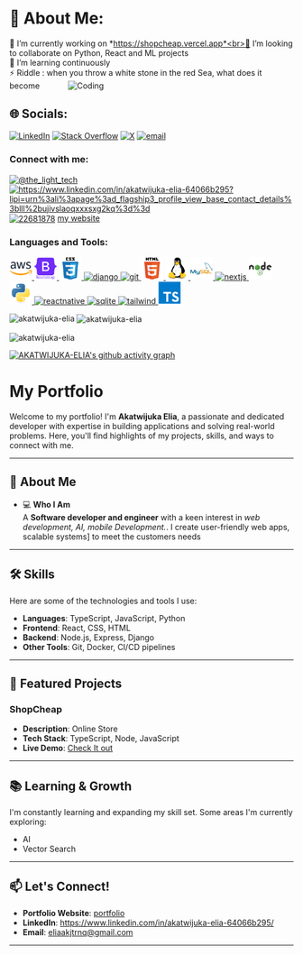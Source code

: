 
# 💫 About Me:
🔭 I’m currently working on *https://shopcheap.vercel.app*<br>👯 I’m looking to collaborate on Python, React and ML  projects <br>🌱 I’m learning continuously<br>⚡ Riddle : when you throw a white stone in the red Sea, what does it become 
<img align="right" alt="Coding" width="400" src="https://cdn.dribbble.com/users/1162077/screenshots/3848914/programmer.gif">
## 🌐 Socials:
[![LinkedIn](https://img.shields.io/badge/LinkedIn-%230077B5.svg?logo=linkedin&logoColor=white)](https://linkedin.com/in/akatwijuka-elia) [![Stack Overflow](https://img.shields.io/badge/-Stackoverflow-FE7A16?logo=stack-overflow&logoColor=white)](https://stackoverflow.com/users/22681878) [![X](https://img.shields.io/badge/X-black.svg?logo=X&logoColor=white)](https://x.com/@The_light_tech) [![email](https://img.shields.io/badge/Email-D14836?logo=gmail&logoColor=white)](mailto:eliaakjtrnq@gmail.com)





<h3 align="left">Connect with me:</h3>
<p align="left">
<a href="https://twitter.com/@the_light_tech" target="blank"><img align="center" src="https://raw.githubusercontent.com/rahuldkjain/github-profile-readme-generator/master/src/images/icons/Social/twitter.svg" alt="@the_light_tech" height="30" width="40" /></a>
<a href="https://linkedin.com/in/https://www.linkedin.com/in/akatwijuka-elia-64066b295?lipi=urn%3ali%3apage%3ad_flagship3_profile_view_base_contact_details%3blll%2bujivslaoqxxxsxg2kq%3d%3d" target="blank"><img align="center" src="https://raw.githubusercontent.com/rahuldkjain/github-profile-readme-generator/master/src/images/icons/Social/linked-in-alt.svg" alt="https://www.linkedin.com/in/akatwijuka-elia-64066b295?lipi=urn%3ali%3apage%3ad_flagship3_profile_view_base_contact_details%3blll%2bujivslaoqxxxsxg2kq%3d%3d" height="30" width="40" /></a>
<a href="https://stackoverflow.com/users/22681878" target="blank"><img align="center" src="https://raw.githubusercontent.com/rahuldkjain/github-profile-readme-generator/master/src/images/icons/Social/stack-overflow.svg" alt="22681878" height="30" width="40" /></a>
  <a href='https://lightcodes.vercel.app/'>my website</a>
</p>

<h3 align="left">Languages and Tools:</h3>
<p align="left"> <a href="https://aws.amazon.com" target="_blank" rel="noreferrer"> <img src="https://raw.githubusercontent.com/devicons/devicon/master/icons/amazonwebservices/amazonwebservices-original-wordmark.svg" alt="aws" width="40" height="40"/> </a> <a href="https://getbootstrap.com" target="_blank" rel="noreferrer"> <img src="https://raw.githubusercontent.com/devicons/devicon/master/icons/bootstrap/bootstrap-plain-wordmark.svg" alt="bootstrap" width="40" height="40"/> </a> <a href="https://www.w3schools.com/css/" target="_blank" rel="noreferrer"> <img src="https://raw.githubusercontent.com/devicons/devicon/master/icons/css3/css3-original-wordmark.svg" alt="css3" width="40" height="40"/> </a> <a href="https://www.djangoproject.com/" target="_blank" rel="noreferrer"> <img src="https://cdn.worldvectorlogo.com/logos/django.svg" alt="django" width="40" height="40"/> </a> <a href="https://git-scm.com/" target="_blank" rel="noreferrer"> <img src="https://www.vectorlogo.zone/logos/git-scm/git-scm-icon.svg" alt="git" width="40" height="40"/> </a> <a href="https://www.w3.org/html/" target="_blank" rel="noreferrer"> <img src="https://raw.githubusercontent.com/devicons/devicon/master/icons/html5/html5-original-wordmark.svg" alt="html5" width="40" height="40"/> </a> <a href="https://www.linux.org/" target="_blank" rel="noreferrer"> <img src="https://raw.githubusercontent.com/devicons/devicon/master/icons/linux/linux-original.svg" alt="linux" width="40" height="40"/> </a> <a href="https://www.mysql.com/" target="_blank" rel="noreferrer"> <img src="https://raw.githubusercontent.com/devicons/devicon/master/icons/mysql/mysql-original-wordmark.svg" alt="mysql" width="40" height="40"/> </a> <a href="https://nextjs.org/" target="_blank" rel="noreferrer"> <img src="https://cdn.worldvectorlogo.com/logos/nextjs-2.svg" alt="nextjs" width="40" height="40"/> </a> <a href="https://nodejs.org" target="_blank" rel="noreferrer"> <img src="https://raw.githubusercontent.com/devicons/devicon/master/icons/nodejs/nodejs-original-wordmark.svg" alt="nodejs" width="40" height="40"/> </a> <a href="https://www.python.org" target="_blank" rel="noreferrer"> <img src="https://raw.githubusercontent.com/devicons/devicon/master/icons/python/python-original.svg" alt="python" width="40" height="40"/> </a> <a href="https://reactnative.dev/" target="_blank" rel="noreferrer"> <img src="https://reactnative.dev/img/header_logo.svg" alt="reactnative" width="40" height="40"/> </a> <a href="https://www.sqlite.org/" target="_blank" rel="noreferrer"> <img src="https://www.vectorlogo.zone/logos/sqlite/sqlite-icon.svg" alt="sqlite" width="40" height="40"/> </a> <a href="https://tailwindcss.com/" target="_blank" rel="noreferrer"> <img src="https://www.vectorlogo.zone/logos/tailwindcss/tailwindcss-icon.svg" alt="tailwind" width="40" height="40"/> </a> <a href="https://www.typescriptlang.org/" target="_blank" rel="noreferrer"> <img src="https://raw.githubusercontent.com/devicons/devicon/master/icons/typescript/typescript-original.svg" alt="typescript" width="40" height="40"/> </a> </p>

<p><img align="left" src="https://github-readme-stats.vercel.app/api/top-langs?username=akatwijuka-elia&show_icons=true&locale=en&layout=compact" alt="akatwijuka-elia" /></p>

<p>&nbsp;<img align="center" src="https://github-readme-stats.vercel.app/api?username=akatwijuka-elia&theme=radical&show_icons=true&locale=en" alt="akatwijuka-elia" /></p>

<p><img align="center" src="https://github-readme-streak-stats.herokuapp.com/?user=akatwijuka-elia&" alt="akatwijuka-elia" /></p>
<a href="https://github-readme-activity-graph.vercel.app/graph?username=AKATWIJUKA-ELIA&bg_color=000000&color=13b110&line=00b31e&point=9d2f2f&area=true&hide_border=true&" alt="akatwijuka-elia"></a>
<a href="https://github-readme-activity-graph.vercel.app/graph?username=AKATWIJUKA-ELIA&bg_color=101023&color=9e4c98&line=9e4c98&point=072ada&area=true&hide_border=true" alt="Akatwijuka-elia"></a>

[![AKATWIJUKA-ELIA's github activity graph](https://github-readme-activity-graph.vercel.app/graph?username=AKATWIJUKA-ELIA&bg_color=051442&color=9e4c98&line=029205&point=ff05f7&area=true&hide_border=true)](https://github.com/AKATWIJUKA-ELIA/github-readme-activity-graph)

# My Portfolio

Welcome to my portfolio! I'm **Akatwijuka Elia**, a passionate and dedicated developer with expertise in building applications and solving real-world problems. Here, you'll find highlights of my projects, skills, and ways to connect with me.

---

## 🚀 About Me

- 💻 **Who I Am**  
  A **Software developer and engineer** with a keen interest in *web development, AI, mobile Development.*. I create  user-friendly web apps, scalable systems] to meet the customers needs
---

## 🛠️ Skills

Here are some of the technologies and tools I use:

- **Languages**: TypeScript, JavaScript, Python
- **Frontend**: React, CSS, HTML
- **Backend**: Node.js, Express, Django
- **Other Tools**: Git, Docker, CI/CD pipelines

---

## 🌟 Featured Projects

### **ShopCheap**
- **Description**: Online Store
- **Tech Stack**: TypeScript, Node, JavaScript
- **Live Demo**: [Check It out](https://shopcheap.vercel.app/)

---

## 📚 Learning & Growth

I'm constantly learning and expanding my skill set. Some areas I'm currently exploring:
- AI
- Vector Search

---

## 📫 Let's Connect!

- **Portfolio Website**: [portfolio ](http://lightcodes.vercel.app/)
- **LinkedIn**: https://www.linkedin.com/in/akatwijuka-elia-64066b295/
- **Email**: eliaakjtrnq@gmail.com

---
